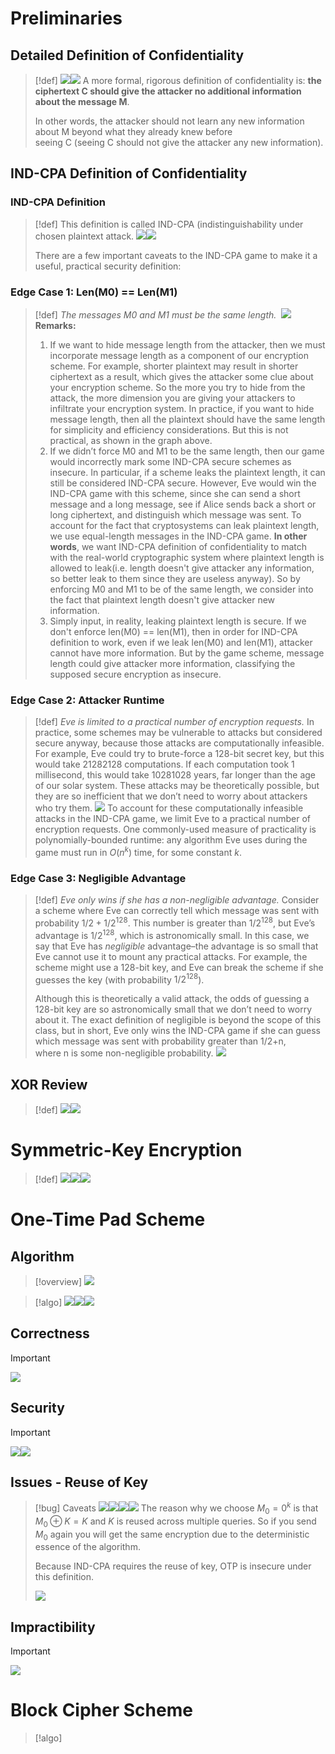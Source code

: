# Preliminaries
## Detailed Definition of Confidentiality
> [!def]
> ![](2_Symmetric_Cryptography.assets/image-20240227215634812.png)![](2_Symmetric_Cryptography.assets/image-20240227215646693.png)
> A more formal, rigorous definition of confidentiality is: **the ciphertext C should give the attacker no additional information about the message M**. 
> 
> In other words, the attacker should not learn any new information about M beyond what they already knew before seeing C (seeing C should not give the attacker any new information).


## IND-CPA Definition of Confidentiality
### IND-CPA Definition
> [!def]
> This definition is called IND-CPA (indistinguishability under chosen plaintext attack.
> ![](2_Symmetric_Cryptography.assets/image-20240227220904359.png)![](2_Symmetric_Cryptography.assets/image-20240227220910596.png)
> 
> There are a few important caveats to the IND-CPA game to make it a useful, practical security definition:
> 



### Edge Case 1: Len(M0) == Len(M1)
> [!def]
> _The messages M0 and M1 must be the same length._ 
> ![](2_Symmetric_Cryptography.assets/image-20240227222545139.png)
> **Remarks:**
> 1. If we want to hide message length from the attacker, then we must incorporate message length as a component of our encryption scheme. For example, shorter plaintext may result in shorter ciphertext as a result, which gives the attacker some clue about your encryption scheme. So the more you try to hide from the attack, the more dimension you are giving your attackers to infiltrate your encryption system. In practice, if you want to hide message length, then all the plaintext should have the same length for simplicity and efficiency considerations. But this is not practical, as shown in the graph above.
> 2. If we didn’t force M0 and M1 to be the same length, then our game would incorrectly mark some IND-CPA secure schemes as insecure. In particular, if a scheme leaks the plaintext length, it can still be considered IND-CPA secure. However, Eve would win the IND-CPA game with this scheme, since she can send a short message and a long message, see if Alice sends back a short or long ciphertext, and distinguish which message was sent. To account for the fact that cryptosystems can leak plaintext length, we use equal-length messages in the IND-CPA game. **In other words**, we want IND-CPA definition of confidentiality to match with the real-world cryptographic system where plaintext length is allowed to leak(i.e. length doesn't give attacker any information, so better leak to them since they are useless anyway). So by enforcing M0 and M1 to be of the same length, we consider into the fact that plaintext length doesn't give attacker new information.
> 3. Simply input, in reality, leaking plaintext length is secure. If we don't enforce len(M0) == len(M1), then in order for IND-CPA definition to work, even if we leak len(M0) and len(M1), attacker cannot have more information. But by the game scheme, message length could give attacker more information, classifying the supposed secure encryption as insecure. 
> 
> 


### Edge Case 2: Attacker Runtime
> [!def]
> _Eve is limited to a practical number of encryption requests._ In practice, some schemes may be vulnerable to attacks but considered secure anyway, because those attacks are computationally infeasible. For example, Eve could try to brute-force a 128-bit secret key, but this would take 21282128 computations. If each computation took 1 millisecond, this would take 10281028 years, far longer than the age of our solar system. These attacks may be theoretically possible, but they are so inefficient that we don’t need to worry about attackers who try them.
> ![](2_Symmetric_Cryptography.assets/image-20240227222947475.png)
> To account for these computationally infeasible attacks in the IND-CPA game, we limit Eve to a practical number of encryption requests. One commonly-used measure of practicality is polynomially-bounded runtime: any algorithm Eve uses during the game must run in $O(n^k)$ time, for some constant $k$.


### Edge Case 3:  Negligible Advantage
> [!def]
> _Eve only wins if she has a non-negligible advantage._ Consider a scheme where Eve can correctly tell which message was sent with probability $1/2+1/2^{128}$. This number is greater than $1/2^{128}$, but Eve’s advantage is $1/2^{128}$, which is astronomically small. In this case, we say that Eve has _negligible_ advantage–the advantage is so small that Eve cannot use it to mount any practical attacks. For example, the scheme might use a 128-bit key, and Eve can break the scheme if she guesses the key (with probability $1/2^{128}$). 
> 
> Although this is theoretically a valid attack, the odds of guessing a 128-bit key are so astronomically small that we don’t need to worry about it. The exact definition of negligible is beyond the scope of this class, but in short, Eve only wins the IND-CPA game if she can guess which message was sent with probability greater than 1/2+n, where n is some non-negligible probability.
> ![](2_Symmetric_Cryptography.assets/image-20240227224848609.png)


## XOR Review
> [!def]
> ![](2_Symmetric_Cryptography.assets/image-20240302223519182.png)![](2_Symmetric_Cryptography.assets/image-20240302223527127.png)



# Symmetric-Key Encryption
> [!def]
> ![](2_Symmetric_Cryptography.assets/image-20240227215254603.png)![](2_Symmetric_Cryptography.assets/image-20240227215312831.png)![](2_Symmetric_Cryptography.assets/image-20240227215329622.png)




# One-Time Pad Scheme
## Algorithm
> [!overview]
> ![](2_Symmetric_Cryptography.assets/image-20240302224557688.png)

> [!algo]
> ![](2_Symmetric_Cryptography.assets/image-20240302224745543.png)![](2_Symmetric_Cryptography.assets/image-20240302224654308.png)![](2_Symmetric_Cryptography.assets/image-20240302224702161.png)




## Correctness
> [!important]
> ![](2_Symmetric_Cryptography.assets/image-20240302224840237.png)



## Security
> [!important]
> ![](2_Symmetric_Cryptography.assets/image-20240302224910773.png)![](2_Symmetric_Cryptography.assets/image-20240302225003575.png)





## Issues - Reuse of Key
> [!bug] Caveats
> ![](2_Symmetric_Cryptography.assets/image-20240302225311740.png)![](2_Symmetric_Cryptography.assets/image-20240302225320254.png)![](2_Symmetric_Cryptography.assets/image-20240302225329604.png)![](2_Symmetric_Cryptography.assets/image-20240302230906119.png)
> The reason why we choose $M_0=0^k$ is that $M_{0}\oplus K=K$ and $K$ is reused across multiple queries. So if you send $M_0$ again you will get the same encryption due to the deterministic essence of the algorithm.
> 
> Because IND-CPA requires the reuse of key, OTP is insecure under this definition.
> 
> ![](2_Symmetric_Cryptography.assets/image-20240302230947692.png)


 



## Impractibility
> [!important]
> ![](2_Symmetric_Cryptography.assets/image-20240302225503514.png)










# Block Cipher Scheme
> [!algo]
> 